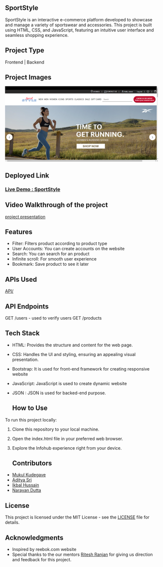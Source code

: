 ## SportStyle

SportStyle is an interactive e-commerce platform developed to showcase and manage a variety of sportswear and accessories. This project is built using HTML, CSS, and JavaScript, featuring an intuitive user interface and seamless shopping experience.

## Project Type
Frontend | Backend

## Project Images
![image](https://github.com/ikbal-hussain/Amendment-APIs_027/blob/main/assests/SportStyle%20page.png)
## Deployed Link
<h3><a href="https://sportstyle-reebok-inspired.netlify.app/">Live Demo : SportStyle</a></h3>

## Video Walkthrough of the project
<a href="https://www.youtube.com/watch?v=8w3oPWJzHdU">project
presentation</a>

## Features
- Filter: Filters product according to product type
- User Accounts: You can create accounts on the website
- Search: You can search for an product
- Infinite scroll: For smooth user experience
- Bookmark: Save product to see it later





## APIs Used
[API/](https://github.com/ikbal-hussain/Amendment-APIs_027.git)

## API Endpoints
GET /users - used to verify users
GET /products


## Tech Stack

  - HTML: Provides the structure and content for the web page.
  - CSS: Handles the UI and styling, ensuring an appealing visual presentation.
  - Bootstrap: It is used for front-end framework for creating
responsive website
  - JavaScript: JavaScript is used to create dynamic website
  - JSON : JSON is used for backed-end purpose.

    ## How to Use

To run this project locally:

  1. Clone this repository to your local machine.
  2. Open the index.html file in your preferred web browser.
  3. Explore the Infohub experience right from your device.

     ## Contributors
  - <a href="https://github.com/rajatsah95">Mukul Kudegave</a>
  - <a href="https://github.com/saif520">Aditya Sri</a>
  - <a href="https://github.com/ikbal-hussain">Ikbal Hussain</a>
  - <a href="https://github.com/Rahul8945">Narayan Dutta</a>

  
## License

  This project is licensed under the MIT License - see the [LICENSE](LICENSE) file for details.

## Acknowledgments

  - Inspired by reebok.com website
  - Special thanks to the our mentors <a href="#">Ritesh Ranjan</a>
for giving us direction and feedback for this project.

